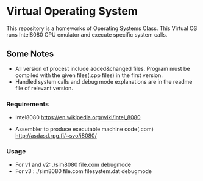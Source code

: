 # Virtual Operating System

This repository is a homeworks of Operating Systems Class. This Virtual OS runs Intel8080 CPU emulator and execute specific system calls.

## Some Notes
* All version of procest include added&changed files. Program must be compiled with the given files(.cpp files) in the first version.
* Handled system calls and debug mode explanations are in the readme file of relevant version.

### Requirements
* Intel8080 
https://en.wikipedia.org/wiki/Intel_8080

* Assembler to produce executable machine code(.com)
http://asdasd.rpg.fi/~svo/i8080/

### Usage 
* For v1 and v2: ./sim8080 file.com debugmode
* For v3       : ./sim8080 file.com filesystem.dat debugmode
